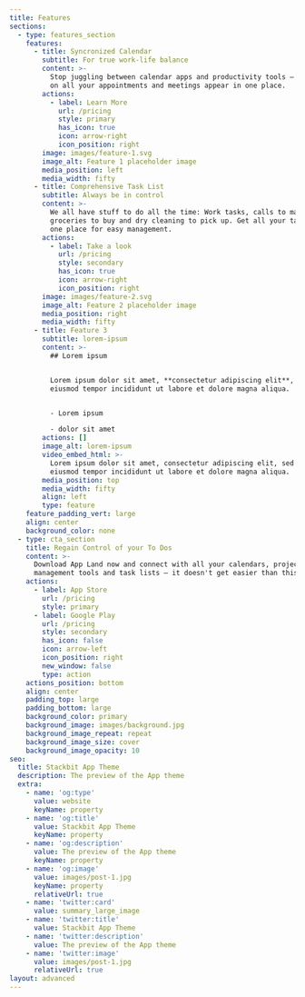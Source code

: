 ```yaml
---
title: Features
sections:
  - type: features_section
    features:
      - title: Syncronized Calendar
        subtitle: For true work-life balance
        content: >-
          Stop juggling between calendar apps and productivity tools — from now
          on all your appointments and meetings appear in one place.
        actions:
          - label: Learn More
            url: /pricing
            style: primary
            has_icon: true
            icon: arrow-right
            icon_position: right
        image: images/feature-1.svg
        image_alt: Feature 1 placeholder image
        media_position: left
        media_width: fifty
      - title: Comprehensive Task List
        subtitle: Always be in control
        content: >-
          We all have stuff to do all the time: Work tasks, calls to make,
          groceries to buy and dry cleaning to pick up. Get all your tasks in
          one place for easy management.
        actions:
          - label: Take a look
            url: /pricing
            style: secondary
            has_icon: true
            icon: arrow-right
            icon_position: right
        image: images/feature-2.svg
        image_alt: Feature 2 placeholder image
        media_position: right
        media_width: fifty
      - title: Feature 3
        subtitle: lorem-ipsum
        content: >-
          ## Lorem ipsum


          Lorem ipsum dolor sit amet, **consectetur adipiscing elit**, sed do
          eiusmod tempor incididunt ut labore et dolore magna aliqua.


          - Lorem ipsum

          - dolor sit amet
        actions: []
        image_alt: lorem-ipsum
        video_embed_html: >-
          Lorem ipsum dolor sit amet, consectetur adipiscing elit, sed do
          eiusmod tempor incididunt ut labore et dolore magna aliqua.
        media_position: top
        media_width: fifty
        align: left
        type: feature
    feature_padding_vert: large
    align: center
    background_color: none
  - type: cta_section
    title: Regain Control of your To Dos
    content: >-
      Download App Land now and connect with all your calendars, project
      management tools and task lists — it doesn't get easier than this!
    actions:
      - label: App Store
        url: /pricing
        style: primary
      - label: Google Play
        url: /pricing
        style: secondary
        has_icon: false
        icon: arrow-left
        icon_position: right
        new_window: false
        type: action
    actions_position: bottom
    align: center
    padding_top: large
    padding_bottom: large
    background_color: primary
    background_image: images/background.jpg
    background_image_repeat: repeat
    background_image_size: cover
    background_image_opacity: 10
seo:
  title: Stackbit App Theme
  description: The preview of the App theme
  extra:
    - name: 'og:type'
      value: website
      keyName: property
    - name: 'og:title'
      value: Stackbit App Theme
      keyName: property
    - name: 'og:description'
      value: The preview of the App theme
      keyName: property
    - name: 'og:image'
      value: images/post-1.jpg
      keyName: property
      relativeUrl: true
    - name: 'twitter:card'
      value: summary_large_image
    - name: 'twitter:title'
      value: Stackbit App Theme
    - name: 'twitter:description'
      value: The preview of the App theme
    - name: 'twitter:image'
      value: images/post-1.jpg
      relativeUrl: true
layout: advanced
---
```

